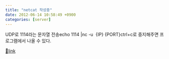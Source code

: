 ```yaml
---
title: "netcat 작성중"
date: 2012-06-14 10:58:49 +0900
categories: [server]
---
```


UDP로 1114라는 문자열 전송echo 1114 |nc -u  {IP} {PORT}ctrl+c로 중지해주면 프로그램에서 나올 수 있다.


[🔗link](http://www.mins01.com/mh/tech/read/777)